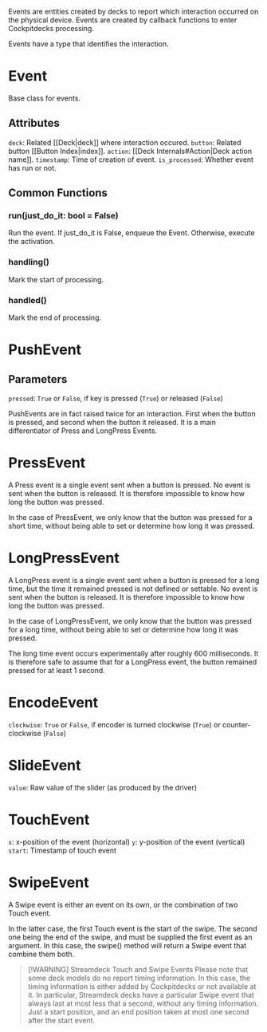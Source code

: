 
Events are entities created by decks to report which interaction occurred on the physical device.
Events are created by callback functions to enter Cockpitdecks processing.

Events have a type that identifies the interaction.

# Event

Base class for events.

## Attributes

`deck`: Related [[Deck|deck]] where interaction occured.
`button`: Related button [[Button Index|index]].
`action`: [[Deck Internals#Action|Deck action name]].
`timestamp`: Time of creation of event.
`is_processed`: Whether event has run or not.

## Common Functions

### run(just_do_it: bool = False)

Run the event.
If just_do_it is False, enqueue the Event.
Otherwise, execute the activation.

### handling()

Mark the start of processing.

### handled()

Mark the end of processing.

# PushEvent

## Parameters

`pressed`: `True` or `False`, if key is pressed (`True`) or released (`False`)

PushEvents are in fact raised twice for an interaction. First when the button is pressed, and second when the button it released. It is a main differentiator of Press and LongPress Events.

# PressEvent

A Press event is a single event sent when a button is pressed. No event is sent when the button is released. It is therefore impossible to know how long the button was pressed.

In the case of PressEvent, we only know that the button was pressed for a short time, without being able to set or determine how long it was pressed.

# LongPressEvent

A LongPress event is a single event sent when a button is pressed for a long time, but the time it remained pressed is not defined or settable. No event is sent when the button is released. It is therefore impossible to know how long the button was pressed.

In the case of LongPressEvent, we only know that the button was pressed for a long time, without being able to set or determine how long it was pressed.

The long time event occurs experimentally after roughly 600 milliseconds. It is therefore safe to assume that for a LongPress event, the button remained pressed for at least 1 second.

# EncodeEvent

`clockwise`: `True` or `False`, if encoder is turned clockwise (`True`) or counter-clockwise (`False`)

# SlideEvent

`value`: Raw value of the slider (as produced by the driver)

# TouchEvent

`x`: x-position of the event (horizontal)
`y`: y-position of the event (vertical)
`start`: Timestamp of touch event

# SwipeEvent

A Swipe event is either an event on its own, or the combination of two Touch event.

In the latter case, the first Touch event is the start of the swipe.
The second one being the end of the swipe, and must be supplied the first event as an argument. In this case, the swipe() method will return a Swipe event that combine them both.

> [!WARNING] Streamdeck Touch and Swipe Events
> Please note that some deck models do no report timing information. In this case, the timing information is either added by Cockpitdecks or not available at it.
> In particular, Streamdeck decks have a particular Swipe event that always last at most less that a second, without any timing information. Just a start position, and an end position taken at most one second after the start event.
